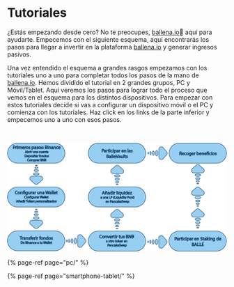 # Tutoriales

¿Estás empezando desde cero? No te preocupes, [ballena.io](https://ballena.io/)🐋 aquí para ayudarte. Empecemos con el siguiente esquema, aquí encontrarás los pasos para llegar a invertir en la plataforma [ballena.io](https://ballena.io/) y generar ingresos pasivos.

Una vez entendido el esquema a grandes rasgos empezamos con los tutoriales uno a uno para completar todos los pasos de la mano de [ballena.io](https://ballena.io/). Hemos dividido el tutorial en 2 grandes grupos, PC y Móvil/Tablet. Aquí veremos los pasos para lograr todo el proceso que vemos en el esquema para los distintos dispositivos. Para empezar con estos tutoriales decide si vas a configurar un dispositivo móvil o el PC y comienza con los tutoriales. Haz click en los links de la parte inferior y empecemos uno a uno con esos pasos.

​

![](../.gitbook/assets/esquema-tutoriales-general.png)



{% page-ref page="pc/" %}

{% page-ref page="smartphone-tablet/" %}

